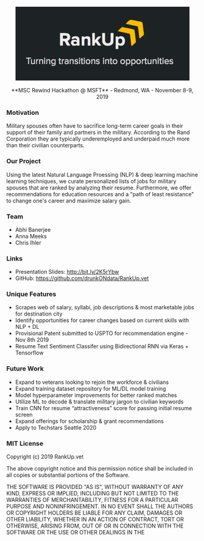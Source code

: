 <p align="center"><img src="data/rankup.png"></p>

<p align="center">
**MSC Rewind Hackathon @ MSFT** - Redmond, WA - November 8-9, 2019
</p>

### Motivation
Military spouses often have to sacrifice long-term career goals in their support of their family and partners in the military. According to the Rand Corporation they are typically underemployed and underpaid much more than their civilian counterparts.

### Our Project
Using the latest Natural Language Proessing (NLP) & deep learning machine learning techniques, we curate personalized lists of jobs for military spouses that are ranked by analyzing their resume. Furthermore, we offer recommendations for education resources and a "path of least resistance" to change one's career and maximize salary gain.

### Team
* Abhi Banerjee
* Anna Meeks
* Chris Ihler

### Links
- Presentation Slides: http://bit.ly/2K5rYbw
- GitHub: https://github.com/drunkONdata/RankUp.vet

### Unique Features
* Scrapes web of salary, syllabi, job descriptions & most marketable jobs for destination city
* Identify opportunities for career changes based on current skills with NLP + DL
* Provisional Patent submitted to USPTO for recommendation engine - Nov 8th 2019
* Resume Text Sentiment Classifer using Bidirectional RNN via Keras + Tensorflow

### Future Work
* Expand to veterans looking to rejoin the workforce & civilians 
* Expand training dataset repository for ML/DL model training
* Model hyperparameter improvements for better ranked matches
* Utilize ML to decode & translate military jargon to civilian keywords
* Train CNN for resume “attractiveness” score for passing initial resume screen
* Expand offerings for scholarship & grant recommendations
* Apply to Techstars Seattle 2020

### MIT License
Copyright (c) 2019 RankUp.vet

The above copyright notice and this permission notice shall be included in all
copies or substantial portions of the Software.

THE SOFTWARE IS PROVIDED "AS IS", WITHOUT WARRANTY OF ANY KIND, EXPRESS OR
IMPLIED, INCLUDING BUT NOT LIMITED TO THE WARRANTIES OF MERCHANTABILITY,
FITNESS FOR A PARTICULAR PURPOSE AND NONINFRINGEMENT. IN NO EVENT SHALL THE
AUTHORS OR COPYRIGHT HOLDERS BE LIABLE FOR ANY CLAIM, DAMAGES OR OTHER
LIABILITY, WHETHER IN AN ACTION OF CONTRACT, TORT OR OTHERWISE, ARISING FROM,
OUT OF OR IN CONNECTION WITH THE SOFTWARE OR THE USE OR OTHER DEALINGS IN THE
